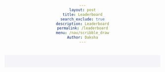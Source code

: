 ```yaml
---
layout: post
title: Leaderboard
search_exclude: true
description: Leaderboard
permalink: /leaderboard
menu: /nav/scribble_draw
Author: Daksha
---
```


<div>
    <style>
        div {
            font-family: Arial, sans-serif;
            text-align: center;
            background-color: #f4f4f9;
            padding: 20px;
        }

        table {
            width: 50%;
            margin: 20px auto;
            border-collapse: collapse;
            background-color: #fff;
            box-shadow: 0 2px 10px rgba(0, 0, 0, 0.1);
        }

        th, td {
            padding: 10px;
            text-align: left;
            border-bottom: 1px solid #ddd;
        }

        th {
            background-color: #4CAF50;
            color: white;
        }

        tr:hover {
            background-color: #f1f1f1;
        }

        .form-container {
            margin: 20px auto;
            width: 50%;
            display: flex;
            gap: 10px;
        }

        input {
            padding: 10px;
            flex: 1;
            border: 1px solid #ddd;
            border-radius: 5px;
        }

        button {
            padding: 10px;
            background-color: #4CAF50;
            color: white;
            border: none;
            border-radius: 5px;
            cursor: pointer;
        }

        button:hover {
            background-color: #45a049;
        }
    </style>

    <h1>Leaderboard</h1>
    <table>
        <thead>
            <tr>
                <th>Rank</th>
                <th>Name</th>
                <th>Score</th>
            </tr>
        </thead>
        <tbody id="leaderboard">
            <!-- Rows will be dynamically inserted here -->
        </tbody>
    </table>

    <div class="form-container">
        <input type="text" id="name" placeholder="Enter name">
        <input type="number" id="score" placeholder="Enter score">
        <button id="addButton">Add to Leaderboard</button>
    </div>
</div>

<script>
    const leaderboard = [
        { name: "Alice", score: 150 },
        { name: "Bob", score: 200 },
        { name: "Charlie", score: 100 }
    ];

    function renderLeaderboard() {
        const tbody = document.getElementById('leaderboard');
        tbody.innerHTML = ""; // Clear existing rows

        // Sort the leaderboard by score in descending order
        leaderboard.sort((a, b) => b.score - a.score);

        leaderboard.forEach((entry, index) => {
            const row = document.createElement('tr');
            row.innerHTML = `
                <td>${index + 1}</td>
                <td>${entry.name}</td>
                <td>${entry.score}</td>
            `;
            tbody.appendChild(row);
        });
    }

    function addEntry() {
        const nameInput = document.getElementById('name');
        const scoreInput = document.getElementById('score');
        const name = nameInput.value.trim();
        const score = parseInt(scoreInput.value);

        if (name && !isNaN(score)) {
            leaderboard.push({ name, score });
            renderLeaderboard();

            // Clear input fields
            nameInput.value = "";
            scoreInput.value = "";
        } else {
            alert('Please enter both a name and a valid score.');
        }
    }

    document.getElementById('addButton').addEventListener('click', addEntry);

    // Initial render
    renderLeaderboard();
</script>
